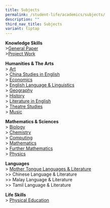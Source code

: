 ```yaml
---
title: Subjects
permalink: /student-life/academics/subjects/
description: ""
third_nav_title: Subjects
variant: tiptap
---
```

<p><strong>Knowledge Skills</strong> 
    <br>&gt;<a href="https://www.acjc.moe.edu.sg/student-life/academics/subjects/general-paper-8881/" rel="noopener noreferrer nofollow" target="_blank">General Paper</a> 
    <br>&gt;<a href="/student-life/academics/subjects/project-work/" rel="noopener noreferrer nofollow" target="_blank">Project Work</a>
</p>
<p><strong>Humanities &amp; The Arts</strong> 
    <br>&gt; <a href="/student-life/academics/subjects/art/" rel="noopener noreferrer nofollow" target="_blank">Art</a>
    <br>&gt; <a href="/student-life/academics/subjects/china-studies-in-english/" rel="noopener noreferrer nofollow" target="_blank">China Studies in English</a>
    <br>&gt; <a href="/student-life/academics/subjects/economics/" rel="noopener noreferrer nofollow" target="_blank">Economics</a>
    <br>&gt; <a href="/student-life/academics/subjects/english-language-and-linguistics/" rel="noopener noreferrer nofollow" target="_blank">English Language &amp; Linguistics</a>
    <br>&gt; <a href="/student-life/academics/subjects/geography-j1-2023/" rel="noopener noreferrer nofollow" target="_blank">Geography</a>
    <br>&gt; <a href="/student-life/academics/subjects/history-j1-2023/" rel="noopener noreferrer nofollow" target="_blank">History</a>
    <br>&gt; <a href="/student-life/academics/subjects/literature-in-english/" rel="noopener noreferrer nofollow" target="_blank">Literature in English</a>
    <br>&gt; <a href="/student-life/academics/subjects/theatre-studies/" rel="noopener noreferrer nofollow" target="_blank">Theatre Studies</a>
    <br>&gt; <a href="/student-life/academics/subjects/music/" rel="noopener noreferrer nofollow" target="_blank">Music</a>
</p>
<p><strong>Mathematics &amp; Sciences</strong> 
    <br>&gt; <a href="/student-life/academics/subjects/biology/" rel="noopener noreferrer nofollow" target="_blank">Biology</a>
    <br>&gt; <a href="/student-life/academics/subjects/chemistry/" rel="noopener noreferrer nofollow" target="_blank">Chemistry</a>
    <br>&gt; <a href="/student-life/academics/subjects/computing/" rel="noopener noreferrer nofollow" target="_blank">Computing</a>
    <br>&gt; <a href="/student-life/academics/subjects/mathematics/" rel="noopener noreferrer nofollow" target="_blank">Mathematics</a>
    <br>&gt; <a href="/student-life/academics/subjects/further-mathematics/" rel="noopener noreferrer nofollow" target="_blank">Further Mathematics</a>
    <br>&gt; <a href="/student-life/academics/subjects/physics/" rel="noopener noreferrer nofollow" target="_blank">Physics</a>
</p>
<p><strong>Languages</strong> 
    <br>&gt; <a href="/student-life/academics/subjects/mother-tongue-languages-and-literature/" rel="noopener noreferrer nofollow" target="_blank">Mother Tongue Languages &amp; Literature</a> 
    <br>&gt;&gt; Chinese Language &amp; Literature
    <br>&gt;&gt; Malay Language &amp; Literature
    <br>&gt;&gt; Tamil Language &amp; Literature</p>
<p><strong>Life Skills</strong> 
    <br>&gt; <a href="/student-life/academics/subjects/physical-education/" rel="noopener noreferrer nofollow" target="_blank">Physical Education</a>
</p>